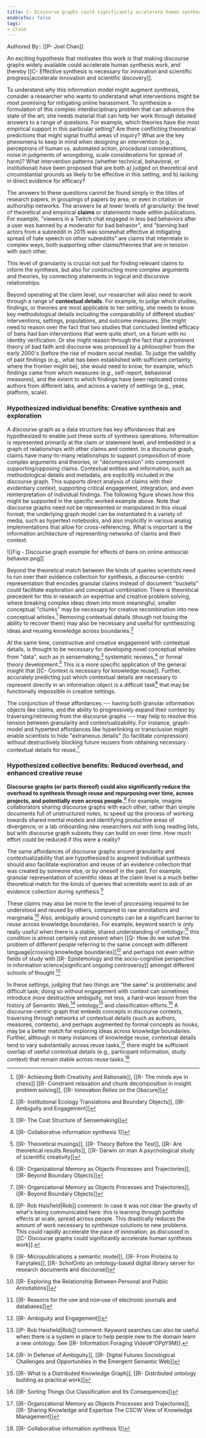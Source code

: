 ```yaml
---
title: C- Discourse graphs could significantly accelerate human synthesis work
enableToc: false
tags:
- claim
---
```

Authored By:: [[P- Joel Chan]]

An exciting hypothesis that motivates this work is that making discourse graphs widely available could accelerate human synthesis work, and thereby [[C- Effective synthesis is necessary for innovation and scientific progress|accelerate innovation and scientific discovery]].

To understand why this information model might augment synthesis, consider a researcher who wants to understand what interventions might be most promising for mitigating online harassment. To synthesize a formulation of this complex interdisciplinary problem that can advance the state of the art, she needs material that can help her work through detailed answers to a range of questions. For example, which theories have the most empirical support in this particular setting? Are there conflicting theoretical predictions that might signal fruitful areas of inquiry? What are the key phenomena to keep in mind when designing an intervention (e.g., perceptions of human vs. automated action, procedural considerations, noise in judgments of wrongdoing, scale considerations for spread of harm)? What intervention patterns (whether technical, behavioral, or institutional) have been proposed that are both a) judged on theoretical and circumstantial grounds as likely to be effective in this setting, and b) lacking in direct evidence for efficacy?

The answers to these questions cannot be found simply in the titles of research papers, in groupings of papers by area, or even in citation or authorship networks. The answers lie at lower levels of granularity: the level of theoretical and empirical **claims** or statements made within publications. For example, "viewers in a Twitch chat engaged in less bad behaviors after a user was banned by a moderator for bad behavior", and "banning bad actors from a subreddit in 2015 was somewhat effective at mitigating spread of hate speech on other subreddits" are claims that interrelate in complex ways, both supporting other claims/theories that are in tension with each other. 

This level of granularity is crucial not just for finding relevant claims to inform the synthesis, but also for constructing more complex arguments and theories, by connecting statements in logical and discursive relationships. 

Beyond operating at the claim level, our researcher will also need to work through a range of **contextual details**. For example, to judge which studies, findings, or theories are most applicable to her setting, she needs to know key methodological details including the comparability of different studies' interventions, settings, populations, and outcome measures. She might need to reason over the fact that two studies that concluded limited efficacy of bans had ban interventions that were quite short, on a forum with no identity verification. Or she might reason through the fact that a prominent theory of bad faith and discourse was proposed by a philosopher from the early 2000's (before the rise of modern social media). To judge the validity of past findings (e.g., what has been established with sufficient certainty, where the frontier might be), she would need to know, for example, which findings came from which measures (e.g., self-report, behavioral measures), and the extent to which findings have been replicated cross authors from different labs, and across a variety of settings (e.g., year, platform, scale).

### Hypothesized individual benefits: Creative synthesis and exploration

A discourse graph as a data structure has key affordances that are hypothesized to enable just these sorts of synthesis operations. Information is represented primarily at the claim or statement level, and embedded in a graph of relationships with other claims and context. In a discourse graph, claims have many-to-many relationships to support composition of more complex arguments and theories, or "decompression" into component supporting/opposing claims. Contextual entities and information, such as methodological details and metadata, are explicitly included in the discourse graph. This supports direct analysis of claims with their evidentiary context, supporting critical engagement, integration, and even reinterpretation of individual findings. The following figure shows how this might be supported in the specific worked example above. Note that discourse graphs need not be represented or manipulated in this visual format; the underlying graph model can be instantiated in a variety of media, such as hypertext notebooks, and also implicitly in various analog implementations that allow for cross-referencing. What is important is the information architecture of representing networks of claims and their context.

![[Fig - Discourse graph example for effects of bans on online antisocial behavior.png]]

Beyond the theoretical match between the kinds of queries scientists need to run over their evidence collection for synthesis, a discourse-centric representation that encodes granular claims instead of document "buckets" could facilitate exploration and conceptual combination. There is theoretical precedent for this in research on expertise and creative problem solving, where breaking complex ideas down into more meaningful, smaller conceptual "chunks" may be necessary for creative recombination into new conceptual wholes.[^1] Removing contextual details (though not losing the ability to recover them) may also be necessary and useful for synthesizing ideas and reusing knowledge across boundaries.[^2] 

At the same time, constructive and creative engagement with contextual details, is thought to be necessary for developing novel conceptual wholes from "data", such as in sensemaking,[^3] systematic reviews,[^4] or formal theory development.[^5] This is a more specific application of the general insight that [[C- Context is necessary for knowledge reuse]]. Further, accurately predicting just which contextual details are necessary to represent directly in an information object is a difficult task[^6] that may be functionally impossible in creative settings.

The conjunction of these affordances --- having both granular information objects like claims, and the ability to progressively expand their context by traversing/retrieving from the discourse graphs --- may help to resolve this tension between granularity and contextualizability. For instance, graph-model and hypertext affordances like hyperlinking or transclusion might enable scientists to hide "extraneous details" (to facilitate compression) without destructively blocking future reusers from obtaining necessary contextual details for reuse.[^6] 

### Hypothesized collective benefits: Reduced overhead, and enhanced creative reuse

**Discourse graphs (or parts thereof) could also significantly reduce the overhead to synthesis through reuse and repurposing over time, across projects, and potentially even across people.**[^7] For example, imagine collaborators sharing discourse graphs with each other, rather than simple documents full of unstructured notes, to speed up the process of working towards shared mental models and identifying productive areas of divergence; or a lab  onboarding new researchers not with long reading lists, but with discourse graph subsets they can build on over time. How much effort could be reduced if this were a reality?
 
The same affordances of discourse graphs around granularity and contextualizability that are hypothesized to augment individual synthesis should also facilitate exploration and reuse of an evidence collection that was created by someone else, or by oneself in the past. For example, granular representation of scientific ideas at the claim level is a much better theoretical match for the kinds of queries that scientists want to ask of an evidence collection during synthesis.[^8]

These claims may also be more to the level of processing required to be understood and reused by others, compared to raw annotations and marginalia.[^9] Also, ambiguity around concepts can be a significant barrier to reuse across knowledge boundaries. For example, keyword search is only really useful when there is a stable, shared understanding of ontology:[^10] this condition is almost certainly not present when [[Q- How do we solve the problem of different people referring to the same concept with different language|crossing knowledge boundaries]][^11] and perhaps not even within fields of study with [[R- Epistemology and the socio-cognitive perspective in information science|significant ongoing controversy]] amongst different schools of thought [^12]

In these settings, judging that two things are "the same" is problematic and difficult task; doing so without engagement with context can sometimes introduce *more* destructive ambiguity, not less, a hard-won lesson from the history of Semantic Web,[^13] ontology[^14] and classification efforts.[^15] A discourse-centric graph that embeds concepts in discourse contexts, traversing through networks of contextual details (such as authors, measures, contexts), and perhaps augmented by formal concepts as hooks, may be a better match for exploring ideas across knowledge boundaries. Further, although in many instances of knowledge reuse, contextual details tend to vary substantially across reuse tasks,[^16] there might be sufficient overlap of useful contextual details (e.g., participant information, study context) that remain stable across reuse tasks.[^17] 


[^1]:  [[R- Achieving Both Creativity and Rationale]], [[R- The minds eye in chess]] [[R- Constraint relaxation and chunk decomposition in insight problem solving]], [[R- Innovation Relies on the Obscure]]
[^2]: [[R- Institutional Ecology Translations and Boundary Objects]], [[R- Ambiguity and Engagement]]
[^3]: [[R- The Cost Structure of Sensemaking]]
[^4]: [[R- Collaborative information synthesis 1]]
[^5]: [[R- Theoretical musings]], [[R- Theory Before the Test]], [[R- Are theoretical results Results]], [[R- Darwin on man A psychological study of scientific creativity]]
[^6]: [[R- Organizational Memory as Objects Processes and Trajectories]], [[R- Beyond Boundary Objects]]
[^7]: [[P- Rob Haisfield|Rob]] comment: In case it was not clear the gravity of what's being communicated here: this is learning through portfolio effects at scale, spread across people. This drastically reduces the amount of work necessary to synthesize solutions to new problems. This could rapidly accelerate the pace of innovation, as discussed in [[C- Discourse graphs could significantly accelerate human synthesis work]].

[^8]: [[R- Micropublications a semantic model]], [[R- From Proteins to Fairytales]],  [[R- ScholOnto an ontology-based digital library server for research documents and discourse]]
[^9]: [[R- Exploring the Relationship Between Personal and Public Annotations]]
[^10]: [[R- Reasons for the use and non‐use of electronic journals and databases]]
[^11]: [[R- Ambiguity and Engagement]]
[^12]:[[P- Rob Haisfield|Rob]] comment: Keyword searches can also be useful when there is a system in place to help people new to the domain learn a new ontology. See [[R- Information Foraging Video#^OPpY9M]].
[^13]: [[R- In Defense of Ambiguity]], [[R- Digital Futures Sociological Challenges and Opportunities in the Emergent Semantic Web]]
[^14]: [[R- What is a Distributed Knowledge Graph]], [[R- Distributed ontology building as practical work]]
[^15]: [[R- Sorting Things Out Classification and Its Consequences]]
[^16]: [[R- Organizational Memory as Objects Processes and Trajectories]], [[R- Sharing Knowledge and Expertise The CSCW View of Knowledge Management]]
[^17]: [[R- Collaborative information synthesis 1]]
